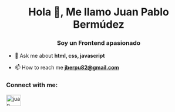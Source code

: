 <h1 align="center">Hola 👋, Me llamo Juan Pablo Bermúdez</h1>
<h3 align="center">Soy un Frontend apasionado</h3>

- 💬 Ask me about **html, css, javascript**

- 📫 How to reach me **jberpu82@gmail.com**

<h3 align="left">Connect with me:</h3>
<p align="left">
<a href="https://linkedin.com/in/pulgarin40" target="blank"><img align="center" src="https://raw.githubusercontent.com/rahuldkjain/github-profile-readme-generator/master/src/images/icons/Social/linked-in-alt.svg" alt="juan pablo bermudez pulgarin" height="30" width="40" /></a>
</p>


